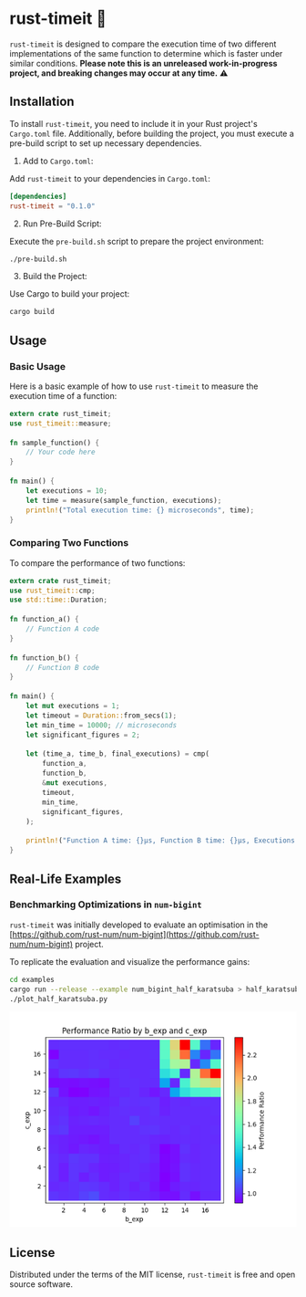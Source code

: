 # rust-timeit 🚧

`rust-timeit` is designed to compare the execution time of two different implementations of the same function to determine which is faster under similar conditions. **Please note this is an unreleased work-in-progress project, and breaking changes may occur at any time.** ⚠️

## Installation

To install `rust-timeit`, you need to include it in your Rust project's `Cargo.toml` file. Additionally, before building the project, you must execute a pre-build script to set up necessary dependencies.

1. Add to `Cargo.toml`:

Add `rust-timeit` to your dependencies in `Cargo.toml`:

```toml
[dependencies]
rust-timeit = "0.1.0"
```

2. Run Pre-Build Script:

Execute the `pre-build.sh` script to prepare the project environment:

```sh
./pre-build.sh
```

3. Build the Project:

Use Cargo to build your project:

```sh
cargo build
```

## Usage

### Basic Usage

Here is a basic example of how to use `rust-timeit` to measure the execution time of a function:

```rust
extern crate rust_timeit;
use rust_timeit::measure;

fn sample_function() {
    // Your code here
}

fn main() {
    let executions = 10;
    let time = measure(sample_function, executions);
    println!("Total execution time: {} microseconds", time);
}
```

### Comparing Two Functions

To compare the performance of two functions:

```rust
extern crate rust_timeit;
use rust_timeit::cmp;
use std::time::Duration;

fn function_a() {
    // Function A code
}

fn function_b() {
    // Function B code
}

fn main() {
    let mut executions = 1;
    let timeout = Duration::from_secs(1);
    let min_time = 10000; // microseconds
    let significant_figures = 2;

    let (time_a, time_b, final_executions) = cmp(
        function_a,
        function_b,
        &mut executions,
        timeout,
        min_time,
        significant_figures,
    );

    println!("Function A time: {}μs, Function B time: {}μs, Executions: {}", time_a, time_b, final_executions);
}
```

## Real-Life Examples

### Benchmarking Optimizations in `num-bigint`

`rust-timeit` was initially developed to evaluate an optimisation in the [https://github.com/rust-num/num-bigint](https://github.com/rust-num/num-bigint) project.

To replicate the evaluation and visualize the performance gains:

```sh
cd examples
cargo run --release --example num_bigint_half_karatsuba > half_karatsuba.csv
./plot_half_karatsuba.py
```

![Half Karatsuba patch benchmark plot](examples/half_karatsuba.png?raw=true)

## License

Distributed under the terms of the MIT license, `rust-timeit` is free and open source software.
